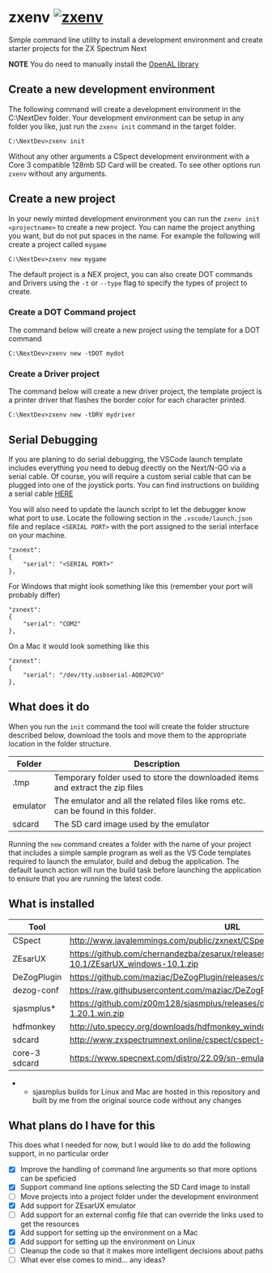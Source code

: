 # zxenv [![zxenv](https://github.com/taylorza/zxenv/actions/workflows/go.yml/badge.svg)](https://github.com/taylorza/zxenv/actions/workflows/go.yml)
Simple command line utility to install a development environment and create starter projects for the ZX Spectrum Next

**NOTE** You do need to manually install the [OpenAL library](https://www.openal.org/downloads/)

## Create a new development environment
The following command will create a development environment in the C:\NextDev folder.
Your development environment can be setup in any folder you like, just run the `zxenv init` command in the target folder.

```
C:\NextDev>zxenv init
```

Without any other arguments a CSpect development environment with a Core 3 compatible 128mb SD Card will be created. To see other options run `zxenv` without any arguments.

## Create a new project
In your newly minted development environment you can run the `zxenv init <projectname>` to create a new project.
You can name the project anything you want, but do not put spaces in the name. For example the following will create a project called `mygame`

```
C:\NextDev>zxenv new mygame
```

The default project is a NEX project, you can also create DOT commands and Drivers using the `-t` or `--type` flag to specify the types of project to create.

### Create a DOT Command project
The command below will create a new project using the template for a DOT command
```
C:\NextDev>zxenv new -tDOT mydot
```

### Create a Driver project
The command below will create a new driver project, the template project is a printer driver that flashes the border color for each character printed.
```
C:\NextDev>zxenv new -tDRV mydriver
```

## Serial Debugging
If you are planing to do serial debugging, the VSCode launch template includes everything you need to debug directly on the Next/N-GO via a serial cable. 
Of course, you will require a custom serial cable that can be plugged into one of the joystick ports. You can find instructions on building a serial cable [HERE](https://amaninhistechnoshed.com/a-man-in-his-technoshed/coding) 

You will also need to update the launch script to let the debugger know what port to use. Locate the following section in the `.vscode/launch.json` file and replace `<SERIAL PORT>` with the port assigned to the serial interface on your machine.

```
"zxnext": 
{
    "serial": "<SERIAL PORT>"
},
```

For Windows that might look something like this (remember your port will probably differ)

```
"zxnext": 
{
    "serial": "COM2"
},
```

On a Mac it would look something like this

```
"zxnext": 
{
    "serial": "/dev/tty.usbserial-AQ02PCVO"
},
```

## What does it do
When you run the `init` command the tool will create the folder structure described below, download the tools and move them to the appropriate location in the folder structure.

|Folder      |Description                                                                  |
|------------|-----------------------------------------------------------------------------|
|.tmp        |Temporary folder used to store the downloaded items and extract the zip files|
|emulator    |The emulator and all the related files like roms etc. can be found in this folder.|
|sdcard      |The SD card image used by the emulator|

Running the `new` command creates a folder with the name of your project that includes a simple sample program as well as the VS Code templates required to launch the emulator, build and debug the application. The default launch action will run the build task before launching the application to ensure that you are running the latest code. 

## What is installed
|Tool        |URL|
|------------|-----------------------------------------------------------------------------|
|CSpect      |http://www.javalemmings.com/public/zxnext/CSpect2_16_6.zip|
|ZEsarUX     |https://github.com/chernandezba/zesarux/releases/download/ZEsarUX-10.1/ZEsarUX_windows-10.1.zip|
|DeZogPlugin |https://github.com/maziac/DeZogPlugin/releases/download/v2.1.0/DeZogPlugin.dll|
|dezog-conf  |https://raw.githubusercontent.com/maziac/DeZogPlugin/main/DeZogPlugin.dll.config|
|sjasmplus*  |https://github.com/z00m128/sjasmplus/releases/download/v1.20.1/sjasmplus-1.20.1.win.zip|
|hdfmonkey   |http://uto.speccy.org/downloads/hdfmonkey_windows.zip|
|sdcard      |http://www.zxspectrumnext.online/cspect/cspect-next-<SIZE>.zip|
|core-3 sdcard|https://www.specnext.com/distro/22.09/sn-emulator-22.09.zip|

* - sjasmplus builds for Linux and Mac are hosted in this repository and built by me from the original source code without any changes

## What plans do I have for this
This does what I needed for now, but I would like to do add the following support, in no particular order

- [x] Improve the handling of command line arguments so that more options can be speficied
- [x] Support command line options selecting the SD Card image to install
- [ ] Move projects into a project folder under the development environment
- [x] Add support for ZEsarUX emulator
- [ ] Add support for an external config file that can override the links used to get the resources
- [x] Add support for setting up the environment on a Mac 
- [x] Add support for setting up the environment on Linux
- [ ] Cleanup the code so that it makes more intelligent decisions about paths
- [ ] What ever else comes to mind... any ideas?
